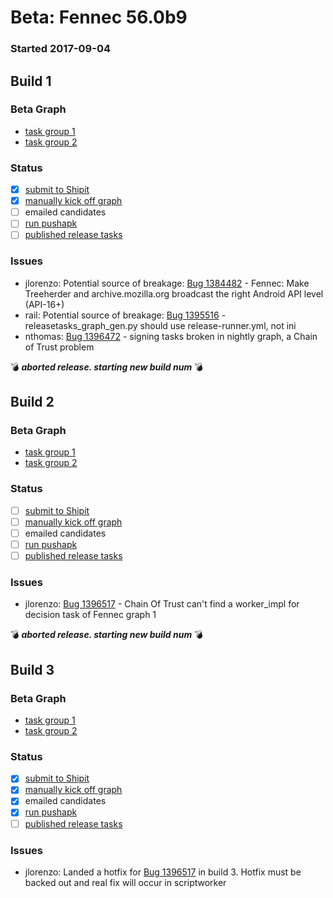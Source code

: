 # Beta: Fennec 56.0b9

### Started 2017-09-04

## Build 1

### Beta Graph
- [task group 1](https://tools.taskcluster.net/push-inspector/#/cZl-gqPpRwi7i70380hMxg)
- [task group 2](https://tools.taskcluster.net/push-inspector/#/dkTyxu_OT6auOGjYNGpS_g)

### Status
- [x] [submit to Shipit](https://wiki.mozilla.org/Release:Release_Automation_on_Mercurial:Starting_a_Release#Submit_to_Ship_It)
- [x] [manually kick off graph](https://github.com/mozilla/releasewarrior/blob/master/how-tos/fennec-temp-relpro.md#start-off-the-fennec-graph)
- [ ] emailed candidates
- [ ] [run pushapk](https://github.com/mozilla/releasewarrior/blob/master/how-tos/fennec-temp-relpro.md#run-pushapk-manually)
- [ ] [published release tasks](https://wiki.mozilla.org/Release:Release_Automation_on_Mercurial:Updates_through_Shipping#Post-release_tasks)

### Issues
- jlorenzo: Potential source of breakage: [Bug 1384482](https://bugzilla.mozilla.org/show_bug.cgi?id=1384482) - Fennec: Make Treeherder and archive.mozilla.org broadcast the right Android API level (API-16+)
- rail: Potential source of breakage: [Bug 1395516](https://bugzilla.mozilla.org/show_bug.cgi?id=1395516) - releasetasks_graph_gen.py should use release-runner.yml, not ini
- nthomas: [Bug 1396472](https://bugzil.la/1396472) - signing tasks broken in nightly graph, a Chain of Trust problem

:bomb: _**aborted release. starting new build num**_ :bomb:

## Build 2

### Beta Graph
- [task group 1](https://tools.taskcluster.net/push-inspector/#/fOOcKf2qQlixNT1ctM39zQ)
- [task group 2](https://tools.taskcluster.net/push-inspector/#/BLJjrsnZTJmIvDBW0xCx7A)

### Status
- [ ] [submit to Shipit](https://wiki.mozilla.org/Release:Release_Automation_on_Mercurial:Starting_a_Release#Submit_to_Ship_It)
- [ ] [manually kick off graph](https://github.com/mozilla/releasewarrior/blob/master/how-tos/fennec-temp-relpro.md#start-off-the-fennec-graph)
- [ ] emailed candidates
- [ ] [run pushapk](https://github.com/mozilla/releasewarrior/blob/master/how-tos/fennec-temp-relpro.md#run-pushapk-manually)
- [ ] [published release tasks](https://wiki.mozilla.org/Release:Release_Automation_on_Mercurial:Updates_through_Shipping#Post-release_tasks)

### Issues
- jlorenzo: [Bug 1396517](https://bugzil.la/1396517) - Chain Of Trust can't find a worker_impl for decision task of Fennec graph 1

:bomb: _**aborted release. starting new build num**_ :bomb:

## Build 3

### Beta Graph
- [task group 1](https://tools.taskcluster.net/push-inspector/#/RuNCJvZRSDazUTfLOgneVQ)
- [task group 2](https://tools.taskcluster.net/push-inspector/#/KMWiwXmNQ4-4uM2vxj-DiA)

### Status
- [x] [submit to Shipit](https://wiki.mozilla.org/Release:Release_Automation_on_Mercurial:Starting_a_Release#Submit_to_Ship_It)
- [x] [manually kick off graph](https://github.com/mozilla/releasewarrior/blob/master/how-tos/fennec-temp-relpro.md#start-off-the-fennec-graph)
- [x] emailed candidates
- [x] [run pushapk](https://github.com/mozilla/releasewarrior/blob/master/how-tos/fennec-temp-relpro.md#run-pushapk-manually)
- [ ] [published release tasks](https://wiki.mozilla.org/Release:Release_Automation_on_Mercurial:Updates_through_Shipping#Post-release_tasks)

### Issues
- jlorenzo: Landed a hotfix for [Bug 1396517](https://bugzil.la/1396517) in build 3. Hotfix must be backed out and real fix will occur in scriptworker


